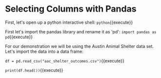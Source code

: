 # Selecting Columns with Pandas

First, let's open up a python interactive shell:
`python`{{execute}}


First let's import the pandas library and rename it as 'pd':
`import pandas as pd`{{execute}}

For our demonstration we will be using the Austin Animal Shelter data set. Let's import the data into a data frame:

`df = pd.read_csv("aac_shelter_outcomes.csv")`{{execute}}

`print(df.head())`{{execute}}



